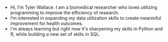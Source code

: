 - Hi, I’m Tyler Wallace. I am a biomedical researcher who loves utilizing programming to improve the efficiency of research. 
- I’m interested in expanding my data utilization skills to create meaninful improvement for health outcomes. 
- I'm always learning but right now it's sharpening my skills in Python and R, while building a new set of skills in SQL. 


<!---
tywall28/tywall28 is a ✨ special ✨ repository because its `README.md` (this file) appears on your GitHub profile.
You can click the Preview link to take a look at your changes.
--->

